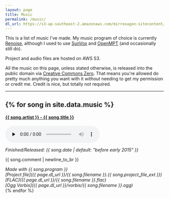 ```yaml
---
layout: page
title: Music
permalink: /music/
dl_url: https://s3-ap-southeast-2.amazonaws.com/mirrexagon-sitecontent/music
---
```


This is a list of music I've made. My music program of choice is currently [Renoise](http://renoise.com/), although I used to use [SunVox](http://warmplace.ru/soft/sunvox/) and [OpenMPT](https://openmpt.org/) (and occasionally still do).

Project and audio files are hosted on AWS S3.

All the music on this page, unless stated otherwise, is released into the public domain via [Creative Commons Zero](https://creativecommons.org/publicdomain/zero/1.0/). That means you're allowed do pretty much anything you want with it *without* needing to get my permission or credit me. Credit is nice, but totally not required.

---
{% for song in site.data.music %}
---

#### **<a name="{{ song.filename}}" href="#{{ song.filename }}">{{ song.artist }} - {{ song.title }}</a>**
<audio controls preload="none">
	<source src="{{ page.dl_url }}/vorbis/{{ song.filename }}.ogg" type="audio/ogg">
</audio>

*Finished/Released: {{ song.date | default: "before early 2015" }}*

{{ song.comment | newline_to_br }}

*Made with {{ song.program }} <br />
[Project file]({{ page.dl_url }}/{{ song.filename }}.{{ song.project_file_ext }}) <br />
[FLAC]({{ page.dl_url }}/{{ song.filename }}.flac) <br />
[Ogg Vorbis]({{ page.dl_url }}/vorbis/{{ song.filename }}.ogg) <br />*
{% endfor %}
